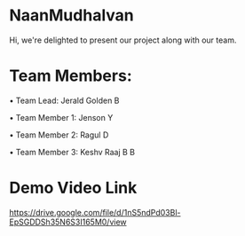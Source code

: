 # NaanMudhalvan

Hi, we're delighted to present our project along with our team.

# Team Members:

• Team Lead: Jerald Golden B

• Team Member 1: Jenson Y

• Team Member 2: Ragul D

• Team Member 3: Keshv Raaj B B

# Demo Video Link

https://drive.google.com/file/d/1nS5ndPd03Bl-EpSGDDSh35N6S3I165M0/view
